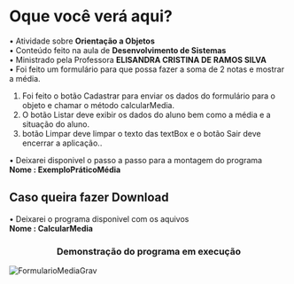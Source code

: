 <h1> Oque você verá aqui? </h1>

• Atividade sobre <b>Orientação a Objetos</B></br>
• Conteúdo feito na aula de <b>Desenvolvimento de Sistemas</b></br>
• Ministrado pela  Professora <b>ELISANDRA CRISTINA DE RAMOS SILVA</b></br>
• Foi feito um formulário para que possa fazer a soma de 2 notas e mostrar a média.
<ol>
<li> Foi feito o botão Cadastrar para enviar os dados do formulário para o objeto e chamar o método calcularMedia.</li> 
<li> O botão Listar deve exibir os dados do aluno bem como a média e a situação do aluno.</li>
<li> botão Limpar deve limpar o texto das textBox e o botão Sair deve encerrar a aplicação..</li>
</ol>

• Deixarei disponivel o passo a passo para a montagem do programa </br>
<b>Nome : ExemploPráticoMédia</b>

<h2> Caso queira fazer Download </h2>

• Deixarei o programa disponivel com os aquivos </br>
 <b>Nome : CalcularMedia</b>

<h3 align="center"> Demonstração do programa em execução </h3>

![FormularioMediaGrav](https://user-images.githubusercontent.com/68366424/98875663-6fb9bf00-245b-11eb-8978-0a46d7f7583a.gif)  

